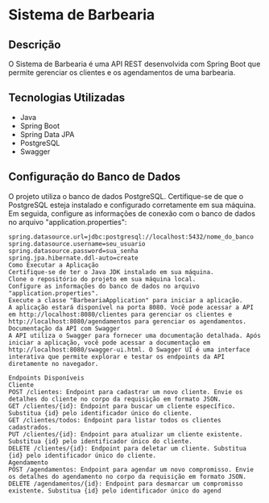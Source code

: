 
# Sistema de Barbearia

## Descrição

O Sistema de Barbearia é uma API REST desenvolvida com Spring Boot que permite gerenciar os clientes e os agendamentos de uma barbearia.

## Tecnologias Utilizadas

- Java
- Spring Boot
- Spring Data JPA
- PostgreSQL
- Swagger

## Configuração do Banco de Dados

O projeto utiliza o banco de dados PostgreSQL. Certifique-se de que o PostgreSQL esteja instalado e configurado corretamente em sua máquina. Em seguida, configure as informações de conexão com o banco de dados no arquivo "application.properties":

```properties
spring.datasource.url=jdbc:postgresql://localhost:5432/nome_do_banco
spring.datasource.username=seu_usuario
spring.datasource.password=sua_senha
spring.jpa.hibernate.ddl-auto=create
Como Executar a Aplicação
Certifique-se de ter o Java JDK instalado em sua máquina.
Clone o repositório do projeto em sua máquina local.
Configure as informações do banco de dados no arquivo "application.properties".
Execute a classe "BarbeariaApplication" para iniciar a aplicação.
A aplicação estará disponível na porta 8080. Você pode acessar a API em http://localhost:8080/clientes para gerenciar os clientes e http://localhost:8080/agendamentos para gerenciar os agendamentos.
Documentação da API com Swagger
A API utiliza o Swagger para fornecer uma documentação detalhada. Após iniciar a aplicação, você pode acessar a documentação em http://localhost:8080/swagger-ui.html. O Swagger UI é uma interface interativa que permite explorar e testar os endpoints da API diretamente no navegador.

Endpoints Disponíveis
Cliente
POST /clientes: Endpoint para cadastrar um novo cliente. Envie os detalhes do cliente no corpo da requisição em formato JSON.
GET /clientes/{id}: Endpoint para buscar um cliente específico. Substitua {id} pelo identificador único do cliente.
GET /clientes/todos: Endpoint para listar todos os clientes cadastrados.
PUT /clientes/{id}: Endpoint para atualizar um cliente existente. Substitua {id} pelo identificador único do cliente.
DELETE /clientes/{id}: Endpoint para deletar um cliente. Substitua {id} pelo identificador único do cliente.
Agendamento
POST /agendamentos: Endpoint para agendar um novo compromisso. Envie os detalhes do agendamento no corpo da requisição em formato JSON.
DELETE /agendamentos/{id}: Endpoint para desmarcar um compromisso existente. Substitua {id} pelo identificador único do agend